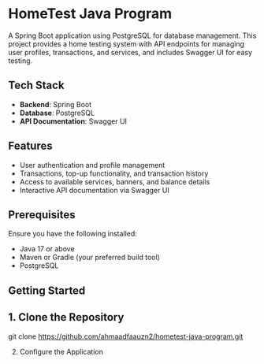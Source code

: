 # HomeTest Java Program

A Spring Boot application using PostgreSQL for database management. This project provides a home testing system with API endpoints for managing user profiles, transactions, and services, and includes Swagger UI for easy testing.

## Tech Stack

- **Backend**: Spring Boot
- **Database**: PostgreSQL
- **API Documentation**: Swagger UI

## Features

- User authentication and profile management
- Transactions, top-up functionality, and transaction history
- Access to available services, banners, and balance details
- Interactive API documentation via Swagger UI

## Prerequisites

Ensure you have the following installed:

- Java 17 or above
- Maven or Gradle (your preferred build tool)
- PostgreSQL

## Getting Started

## 1. Clone the Repository

git clone https://github.com/ahmaadfaauzn2/hometest-java-program.git


2. Configure the Application
